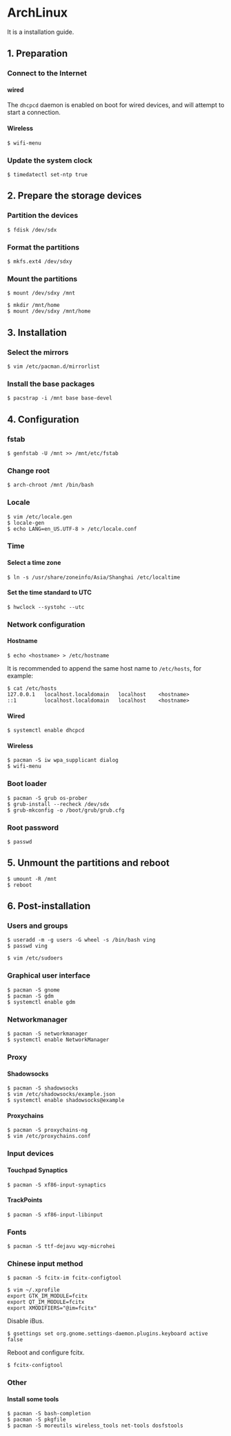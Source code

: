 # ArchLinux

It is a installation guide.

## 1. Preparation

### Connect to the Internet

#### wired

The ```dhcpcd``` daemon is enabled on boot for wired devices, and will attempt to start a connection. 

#### Wireless

```
$ wifi-menu
```

### Update the system clock

```
$ timedatectl set-ntp true
```

## 2. Prepare the storage devices

### Partition the devices

```
$ fdisk /dev/sdx
```

### Format the partitions

```
$ mkfs.ext4 /dev/sdxy
```

### Mount the partitions

```
$ mount /dev/sdxy /mnt
```

```
$ mkdir /mnt/home
$ mount /dev/sdxy /mnt/home
```

## 3. Installation

### Select the mirrors

```
$ vim /etc/pacman.d/mirrorlist
```

### Install the base packages

```
$ pacstrap -i /mnt base base-devel
```

## 4. Configuration

### fstab

```
$ genfstab -U /mnt >> /mnt/etc/fstab
```

### Change root

```
$ arch-chroot /mnt /bin/bash
```

### Locale

```
$ vim /etc/locale.gen
$ locale-gen
$ echo LANG=en_US.UTF-8 > /etc/locale.conf
```

### Time

#### Select a time zone

```
$ ln -s /usr/share/zoneinfo/Asia/Shanghai /etc/localtime
```

#### Set the time standard to UTC

```
$ hwclock --systohc --utc
```

### Network configuration

#### Hostname

```
$ echo <hostname> > /etc/hostname
```

It is recommended to append the same host name to ```/etc/hosts```, for example:

```
$ cat /etc/hosts
127.0.0.1   localhost.localdomain   localhost    <hostname>
::1         localhost.localdomain   localhost    <hostname>
```

#### Wired

```
$ systemctl enable dhcpcd
```

#### Wireless

```
$ pacman -S iw wpa_supplicant dialog
$ wifi-menu
```

### Boot loader

```
$ pacman -S grub os-prober
$ grub-install --recheck /dev/sdx
$ grub-mkconfig -o /boot/grub/grub.cfg
```

### Root password

```
$ passwd
```

## 5. Unmount the partitions and reboot

```
$ umount -R /mnt
$ reboot
```

## 6. Post-installation

### Users and groups

```
$ useradd -m -g users -G wheel -s /bin/bash ving
$ passwd ving
```

```
$ vim /etc/sudoers
```

### Graphical user interface

```
$ pacman -S gnome
$ pacman -S gdm
$ systemctl enable gdm
```

### Networkmanager

```
$ pacman -S networkmanager
$ systemctl enable NetworkManager
```

### Proxy

#### Shadowsocks

```
$ pacman -S shadowsocks
$ vim /etc/shadowsocks/example.json
$ systemctl enable shadowsocks@example
```

#### Proxychains

```
$ pacman -S proxychains-ng
$ vim /etc/proxychains.conf
```

### Input devices

#### Touchpad Synaptics

```
$ pacman -S xf86-input-synaptics
```

#### TrackPoints

```
$ pacman -S xf86-input-libinput
```

### Fonts

```
$ pacman -S ttf-dejavu wqy-microhei
```

### Chinese input method

```
$ pacman -S fcitx-im fcitx-configtool
```

```
$ vim ~/.xprofile
export GTK_IM_MODULE=fcitx
export QT_IM_MODULE=fcitx
export XMODIFIERS="@im=fcitx"
```

Disable iBus.

```
$ gsettings set org.gnome.settings-daemon.plugins.keyboard active false
```

Reboot and configure fcitx.

```
$ fcitx-configtool
```

### Other

#### Install some tools

```
$ pacman -S bash-completion
$ pacman -S pkgfile
$ pacman -S moreutils wireless_tools net-tools dosfstools
```
